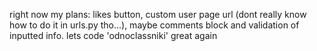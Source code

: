 right now my plans: likes button, custom user page url (dont really know how to do it in urls.py tho...), maybe comments block and validation of inputted info. lets code 'odnoclassniki' great again
